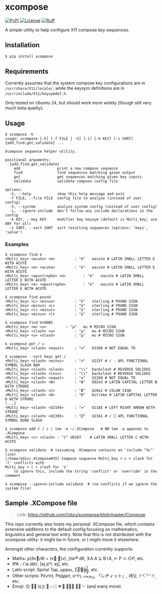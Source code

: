 # xcompose

[![PyPi](https://img.shields.io/pypi/v/xcompose)](https://pypi.python.org/pypi/xcompose)
[![License](https://img.shields.io/pypi/l/xcompose)](LICENSE)
[![Ruff](https://img.shields.io/badge/code%20style-ruff-000000.svg)](https://github.com/astral-sh/ruff)

A simple utility to help configure X11 compose key sequences.

## Installation

```bash
$ pip install xcompose
```

## Requirements

Currently assumes that the system compose key configurations are in `/usr/share/X11/locale/`, while the keysym definitions are in `/usr/include/X11/keysymdef.h`.

Only tested on Ubuntu 24, but should work more widely (though still very much beta quality).

## Usage

```
$ xcompose -h
usage: xcompose [-h] [-f FILE | -S] [-i] [-k KEY] [-s SORT] {add,find,get,validate} ...

Xcompose sequence helper utility.

positional arguments:
  {add,find,get,validate}
    add                 print a new compose sequence
    find                find sequences matching given output
    get                 get sequences matching given key inputs
    validate            validate compose config file

options:
  -h, --help            show this help message and exit
  -f FILE, --file FILE  config file to analyze (instead of user config)
  -S, --system          analyze system config (instead of user config)
  -i, --ignore-include  don't follow any include declarations in the config
  -k KEY, --key KEY     modifier key keysym (default is Multi_key; use ANY for all)
  -s SORT, --sort SORT  sort resulting sequences (options: 'keys', 'value')
```

### Examples
```
$ xcompose find é
<Multi_key> <acute> <e>			: "é"	eacute # LATIN SMALL LETTER E WITH ACUTE
<Multi_key> <e> <acute>			: "é"	eacute # LATIN SMALL LETTER E WITH ACUTE
<Multi_key> <apostrophe> <e>		: "é"	eacute # LATIN SMALL LETTER E WITH ACUTE
<Multi_key> <e> <apostrophe>		: "é"	eacute # LATIN SMALL LETTER E WITH ACUTE

$ xcompose find pound
<Multi_key> <L> <minus>			: "£"	sterling # POUND SIGN
<Multi_key> <minus> <L>			: "£"	sterling # POUND SIGN
<Multi_key> <l> <minus>			: "£"	sterling # POUND SIGN
<Multi_key> <minus> <l>			: "£"	sterling # POUND SIGN

$ xcompose find U+00B5
<Multi_key> <m> <u>			: "µ"	mu # MICRO SIGN
<Multi_key> <slash> <u>			: "µ"	mu # MICRO SIGN
<Multi_key> <u> <slash>			: "µ"	mu # MICRO SIGN

$ xcompose get / =
<Multi_key> <slash> <equal>		: "≠"	U2260 # NOT EQUAL TO

$ xcompose --sort keys get /
<Multi_key> <slash> <minus>		: "⌿"	U233f # / - APL FUNCTIONAL SYMBOL SLASH BAR
<Multi_key> <slash> <slash>		: "\\"	backslash # REVERSE SOLIDUS
<Multi_key> <slash> <less>		: "\\"	backslash # REVERSE SOLIDUS
<Multi_key> <slash> <equal>		: "≠"	U2260 # NOT EQUAL TO
<Multi_key> <slash> <B>			: "Ƀ"	U0243 # LATIN CAPITAL LETTER B WITH STROKE
<Multi_key> <slash> <C>			: "₡"	U20a1 # COLON SIGN
<Multi_key> <slash> <D>			: "Đ"	Dstroke # LATIN CAPITAL LETTER D WITH STROKE
[...]
<Multi_key> <slash> <U2194>		: "↮"	U21AE # LEFT RIGHT ARROW WITH STROKE
<Multi_key> <slash> <U2395>		: "⍁"	U2341 # / ⎕ APL FUNCTIONAL SYMBOL QUAD SLASH

$ xcompose add ć / c | tee -a ~/.XCompose   # NB tee -a appends to .XCompose
<Multi_key> <c> <slash> : "ć" U0107    # LATIN SMALL LETTER C WITH ACUTE

$ xcompose validate  # (assuming .XCompose contains an 'include "%L"' line)
[/home/Udzu/.XCompose#35] Compose sequence Multi_key + c + slash for 'ć' conflicts with
Multi_key + c + slash for '¢'
    to ignore this, include the string 'conflict' or 'override' in the comment

$ xcompose --ignore-include validate  # (no conflicts if we ignore the system file)
```

## Sample .XCompose file

> Link: https://github.com/Udzu/xcompose/blob/master/Compose

This repo currently also hosts my personal .XCompose file, which contains extensive additions to the default config focusing on mathematics, linguistics and general text entry. Note that this is not distributed with the xcompose utility: it might be in future, or I might move it elsewhere.

Amongst other characters, the configuration currently supports:

* Maths: ρ(∂v⃗/∂t + (v⃗·∇)v), ∫πeⁱᶿ dθ, ∃ A.A ⊊ B∖A, ⊨ P ⊃ ◇P, etc.
* IPA : ⫽ˈɹɛ.dɪt⫽, [aɪ̯ pʰiː eɪ̯], etc.
* Latin script: Spın̈al Tap, ʇᴉppǝɹ, Zǎ̺̣͆̚l⃪ğ̶̍ö̱̰̥̂̃, etc.
* Other scripts: Ρέντιτ, Ре́ддит, ⁧רֶדִיט⁩, ⁧رِيدِيت⁩, 「レヂィット」, 레딧, ⠗⠫⠙⠊⠞, etc.
* Emoji: 😉 👌🏾 🇳🇿 🫡 👉🏼 💔 🤣 🤦🏽‍♀️ 🏳️‍⚧️ ✨ (and many more)
